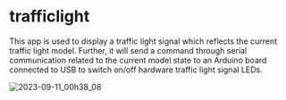 # trafficlight
This app is used to display a traffic light signal which reflects the current traffic light model. Further, it will send a command through serial communication related to the current model state to an Arduino board connected to USB to switch on/off hardware traffic light signal LEDs.

![2023-09-11_00h38_08](https://github.com/ssenegas/trafficlight/assets/9662172/3ccd426b-c39e-4cfc-b267-d03251b0d2e0)
